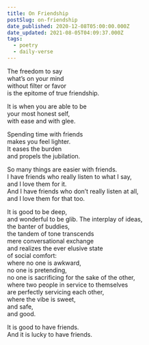 ```yaml
---
title: On Friendship
postSlug: on-friendship
date_published: 2020-12-08T05:00:00.000Z
date_updated: 2021-08-05T04:09:37.000Z
tags:
  - poetry
  - daily-verse
---
```


The freedom to say  
what’s on your mind  
without filter or favor  
is the epitome of true friendship.

It is when you are able to be  
your most honest self,  
with ease and with glee.

Spending time with friends  
makes you feel lighter.  
It eases the burden  
and propels the jubilation.

So many things are easier with friends.  
I have friends who really listen to what I say,  
and I love them for it.  
And I have friends who don’t really listen at all,  
and I love them for that too.

It is good to be deep,  
and wonderful to be glib. The interplay of ideas,  
the banter of buddies,  
the tandem of tone transcends  
mere conversational exchange  
and realizes the ever elusive state  
of social comfort:  
where no one is awkward,  
no one is pretending,  
no one is sacrificing for the sake of the other,  
where two people in service to themselves  
are perfectly servicing each other,  
where the vibe is sweet,  
and safe,  
and good.

It is good to have friends.  
And it is lucky to have friends.
